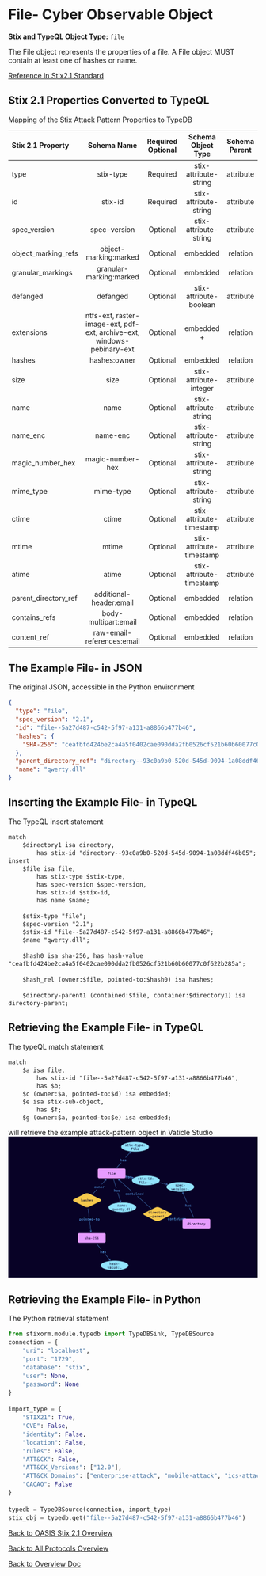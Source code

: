 # File- Cyber Observable Object

**Stix and TypeQL Object Type:**  `file`

The File object represents the properties of a file. A File object MUST contain at least one of hashes or name.

[Reference in Stix2.1 Standard](https://docs.oasis-open.org/cti/stix/v2.1/os/stix-v2.1-os.html#_99bl2dibcztv)
## Stix 2.1 Properties Converted to TypeQL
Mapping of the Stix Attack Pattern Properties to TypeDB

|  Stix 2.1 Property    |           Schema Name             | Required  Optional  |      Schema Object Type | Schema Parent  |
|:--------------------|:--------------------------------:|:------------------:|:------------------------:|:-------------:|
|  type                 |            stix-type              |      Required       |  stix-attribute-string    |   attribute    |
|  id                   |             stix-id               |      Required       |  stix-attribute-string    |   attribute    |
|  spec_version         |           spec-version            |      Optional       |  stix-attribute-string    |   attribute    |
|  object_marking_refs  |      object-marking:marked        |      Optional       |   embedded     |relation |
|  granular_markings    |     granular-marking:marked       |      Optional       |   embedded     |relation |
| defanged |defanged |      Optional       |stix-attribute-boolean |   attribute    |
|  extensions           |ntfs-ext, raster-image-ext, pdf-ext, archive-ext, windows-pebinary-ext |      Optional       |   embedded + |relation |
| hashes |hashes:owner |      Optional       |   embedded     |relation |
| size |size |      Optional       |  stix-attribute-integer    |   attribute    |
| name |name |      Optional       |  stix-attribute-string    |   attribute    |
| name_enc |name-enc |      Optional       |  stix-attribute-string    |   attribute    |
| magic_number_hex |magic-number-hex |      Optional       |  stix-attribute-string    |   attribute    |
| mime_type |mime-type |      Optional       |  stix-attribute-string    |   attribute    |
| ctime |ctime |      Optional       |  stix-attribute-timestamp    |   attribute    |
| mtime |mtime |      Optional       |  stix-attribute-timestamp    |   attribute    |
| atime |atime |      Optional       |  stix-attribute-timestamp    |   attribute    |
| parent_directory_ref |additional-header:email |      Optional       |   embedded     |relation |
| contains_refs |body-multipart:email |      Optional       |   embedded     |relation |
| content_ref |raw-email-references:email |      Optional       |   embedded     |relation |

## The Example File- in JSON
The original JSON, accessible in the Python environment
```json
{      
  "type": "file",      
  "spec_version": "2.1",      
  "id": "file--5a27d487-c542-5f97-a131-a8866b477b46",      
  "hashes": {      
    "SHA-256": "ceafbfd424be2ca4a5f0402cae090dda2fb0526cf521b60b60077c0f622b285a"      
  },      
  "parent_directory_ref": "directory--93c0a9b0-520d-545d-9094-1a08ddf46b05",      
  "name": "qwerty.dll"      
}
```


## Inserting the Example File- in TypeQL
The TypeQL insert statement
```typeql
match  
    $directory1 isa directory, 
        has stix-id "directory--93c0a9b0-520d-545d-9094-1a08ddf46b05";
insert 
    $file isa file,
        has stix-type $stix-type,
        has spec-version $spec-version,
        has stix-id $stix-id,
        has name $name;    
    
    $stix-type "file";
    $spec-version "2.1";
    $stix-id "file--5a27d487-c542-5f97-a131-a8866b477b46";
    $name "qwerty.dll";
    
    $hash0 isa sha-256, has hash-value "ceafbfd424be2ca4a5f0402cae090dda2fb0526cf521b60b60077c0f622b285a";
    
    $hash_rel (owner:$file, pointed-to:$hash0) isa hashes;
    
    $directory-parent1 (contained:$file, container:$directory1) isa directory-parent;
```

## Retrieving the Example File- in TypeQL
The typeQL match statement

```typeql
match
    $a isa file,
        has stix-id "file--5a27d487-c542-5f97-a131-a8866b477b46",
        has $b;
    $c (owner:$a, pointed-to:$d) isa embedded;
    $e isa stix-sub-object, 
        has $f;
    $g (owner:$a, pointed-to:$e) isa embedded;
```


will retrieve the example attack-pattern object in Vaticle Studio
![File- Example](./img/file.png)

## Retrieving the Example File-  in Python
The Python retrieval statement

```python
from stixorm.module.typedb import TypeDBSink, TypeDBSource
connection = {
    "uri": "localhost",
    "port": "1729",
    "database": "stix",
    "user": None,
    "password": None
}

import_type = {
    "STIX21": True,
    "CVE": False,
    "identity": False,
    "location": False,
    "rules": False,
    "ATT&CK": False,
    "ATT&CK_Versions": ["12.0"],
    "ATT&CK_Domains": ["enterprise-attack", "mobile-attack", "ics-attack"],
    "CACAO": False
}

typedb = TypeDBSource(connection, import_type)
stix_obj = typedb.get("file--5a27d487-c542-5f97-a131-a8866b477b46")
```

 

[Back to OASIS Stix 2.1 Overview](../overview.md)
 

[Back to All Protocols Overview](../../overview.md)
 

[Back to Overview Doc](../../../overview.md)
